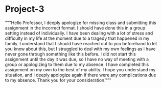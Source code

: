 # Project-3
"""Hello Professor, I deeply apologize for missing class and submitting this assignment in the incorrect format. I should have done this in a group setting instead of individually. I have been dealing with a lot of stress and difficulty in my life at the moment due to a tragedy that happened in my family. I understand that I should have reached out to you beforehand to let you know about this, but I struggled to deal with my own feelings as I have never gone through something like this before. I did not start this assignment until the day it was due, so I have no way of meeting with a group or apologizing to them due to my absence. I have completed this assignment on my own to the best of my ability. I hope you understand my situation, and I deeply apologize again if there were any complications due to my absence. Thank you for your consideration."""
